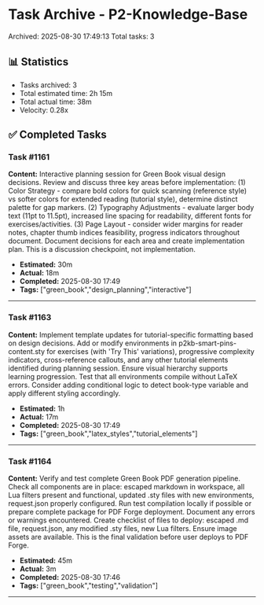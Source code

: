 # Task Archive - P2-Knowledge-Base

Archived: 2025-08-30 17:49:13
Total tasks: 3

## 📊 Statistics

- Tasks archived: 3
- Total estimated time: 2h 15m
- Total actual time: 38m
- Velocity: 0.28x

## ✅ Completed Tasks

### Task #1161
**Content:** Interactive planning session for Green Book visual design decisions. Review and discuss three key areas before implementation: (1) Color Strategy - compare bold colors for quick scanning (reference style) vs softer colors for extended reading (tutorial style), determine distinct palette for gap markers. (2) Typography Adjustments - evaluate larger body text (11pt to 11.5pt), increased line spacing for readability, different fonts for exercises/activities. (3) Page Layout - consider wider margins for reader notes, chapter thumb indices feasibility, progress indicators throughout document. Document decisions for each area and create implementation plan. This is a discussion checkpoint, not implementation.

- **Estimated:** 30m
- **Actual:** 18m
- **Completed:** 2025-08-30 17:49
- **Tags:** ["green_book","design_planning","interactive"]

---

### Task #1163
**Content:** Implement template updates for tutorial-specific formatting based on design decisions. Add or modify environments in p2kb-smart-pins-content.sty for exercises (with 'Try This' variations), progressive complexity indicators, cross-reference callouts, and any other tutorial elements identified during planning session. Ensure visual hierarchy supports learning progression. Test that all environments compile without LaTeX errors. Consider adding conditional logic to detect book-type variable and apply different styling accordingly.

- **Estimated:** 1h
- **Actual:** 17m
- **Completed:** 2025-08-30 17:49
- **Tags:** ["green_book","latex_styles","tutorial_elements"]

---

### Task #1164
**Content:** Verify and test complete Green Book PDF generation pipeline. Check all components are in place: escaped markdown in workspace, all Lua filters present and functional, updated .sty files with new environments, request.json properly configured. Run test compilation locally if possible or prepare complete package for PDF Forge deployment. Document any errors or warnings encountered. Create checklist of files to deploy: escaped .md file, request.json, any modified .sty files, new Lua filters. Ensure image assets are available. This is the final validation before user deploys to PDF Forge.

- **Estimated:** 45m
- **Actual:** 3m
- **Completed:** 2025-08-30 17:46
- **Tags:** ["green_book","testing","validation"]

---

